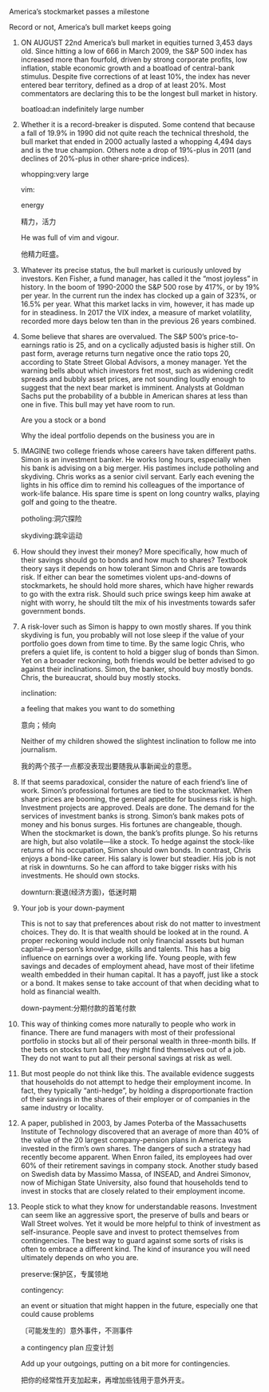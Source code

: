 America’s stockmarket passes a milestone

Record or not, America’s bull market keeps going

1. ON AUGUST 22nd America’s bull market in equities turned 3,453 days old. Since hitting a low of 666 in March 2009, the S&P 500 index has increased more than fourfold, driven by strong corporate profits, low inflation, stable economic growth and a boatload of central-bank stimulus. Despite five corrections of at least 10%, the index has never entered bear territory, defined as a drop of at least 20%. Most commentators are declaring this to be the longest bull market in history.

   boatload:an indefinitely large number

2. Whether it is a record-breaker is disputed. Some contend that because a fall of 19.9% in 1990 did not quite reach the technical threshold, the bull market that ended in 2000 actually lasted a whopping 4,494 days and is the true champion. Others note a drop of 19%-plus in 2011 (and declines of 20%-plus in other share-price indices).

   whopping:very large

   vim:

   energy

   精力，活力

   He was full of vim and vigour.

   他精力旺盛。

3. Whatever its precise status, the bull market is curiously unloved by investors. Ken Fisher, a fund manager, has called it the “most joyless” in history. In the boom of 1990-2000 the S&P 500 rose by 417%, or by 19% per year. In the current run the index has clocked up a gain of 323%, or 16.5% per year. What this market lacks in vim, however, it has made up for in steadiness. In 2017 the VIX index, a measure of market volatility, recorded more days below ten than in the previous 26 years combined.

4. Some believe that shares are overvalued. The S&P 500’s price-to-earnings ratio is 25, and on a cyclically adjusted basis is higher still. On past form, average returns turn negative once the ratio tops 20, according to State Street Global Advisors, a money manager. Yet the warning bells about which investors fret most, such as widening credit spreads and bubbly asset prices, are not sounding loudly enough to suggest that the next bear market is imminent. Analysts at Goldman Sachs put the probability of a bubble in American shares at less than one in five. This bull may yet have room to run.



   Are you a stock or a bond

   Why the ideal portfolio depends on the business you are in

5. IMAGINE two college friends whose careers have taken different paths. Simon is an investment banker. He works long hours, especially when his bank is advising on a big merger. His pastimes include potholing and skydiving. Chris works as a senior civil servant. Early each evening the lights in his office dim to remind his colleagues of the importance of work-life balance. His spare time is spent on long country walks, playing golf and going to the theatre.

   potholing:洞穴探险

   skydiving:跳伞运动

6. How should they invest their money? More specifically, how much of their savings should go to bonds and how much to shares? Textbook theory says it depends on how tolerant Simon and Chris are towards risk. If either can bear the sometimes violent ups-and-downs of stockmarkets, he should hold more shares, which have higher rewards to go with the extra risk. Should such price swings keep him awake at night with worry, he should tilt the mix of his investments towards safer government bonds.

7. A risk-lover such as Simon is happy to own mostly shares. If you think skydiving is fun, you probably will not lose sleep if the value of your portfolio goes down from time to time. By the same logic Chris, who prefers a quiet life, is content to hold a bigger slug of bonds than Simon. Yet on a broader reckoning, both friends would be better advised to go against their inclinations. Simon, the banker, should buy mostly bonds. Chris, the bureaucrat, should buy mostly stocks.

   inclination:

   a feeling that makes you want to do something

   意向；倾向

   Neither of my children showed the slightest inclination to follow me into journalism.

   我的两个孩子一点都没表现出要随我从事新闻业的意愿。

8. If that seems paradoxical, consider the nature of each friend’s line of work. Simon’s professional fortunes are tied to the stockmarket. When share prices are booming, the general appetite for business risk is high. Investment projects are approved. Deals are done. The demand for the services of investment banks is strong. Simon’s bank makes pots of money and his bonus surges. His fortunes are changeable, though. When the stockmarket is down, the bank’s profits plunge. So his returns are high, but also volatile—like a stock. To hedge against the stock-like returns of his occupation, Simon should own bonds. In contrast, Chris enjoys a bond-like career. His salary is lower but steadier. His job is not at risk in downturns. So he can afford to take bigger risks with his investments. He should own stocks.

   downturn:衰退(经济方面)，低迷时期

9. Your job is your down-payment

   This is not to say that preferences about risk do not matter to investment choices. They do. It is that wealth should be looked at in the round. A proper reckoning would include not only financial assets but human capital—a person’s knowledge, skills and talents. This has a big influence on earnings over a working life. Young people, with few savings and decades of employment ahead, have most of their lifetime wealth embedded in their human capital. It has a payoff, just like a stock or a bond. It makes sense to take account of that when deciding what to hold as financial wealth.

   down-payment:分期付款的首笔付款

10. This way of thinking comes more naturally to people who work in finance. There are fund managers with most of their professional portfolio in stocks but all of their personal wealth in three-month bills. If the bets on stocks turn bad, they might find themselves out of a job. They do not want to put all their personal savings at risk as well.

11. But most people do not think like this. The available evidence suggests that households do not attempt to hedge their employment income. In fact, they typically “anti-hedge”, by holding a disproportionate fraction of their savings in the shares of their employer or of companies in the same industry or locality.

12. A paper, published in 2003, by James Poterba of the Massachusetts Institute of Technology discovered that an average of more than 40% of the value of the 20 largest company-pension plans in America was invested in the firm’s own shares. The dangers of such a strategy had recently become apparent. When Enron failed, its employees had over 60% of their retirement savings in company stock. Another study based on Swedish data by Massimo Massa, of INSEAD, and Andrei Simonov, now of Michigan State University, also found that households tend to invest in stocks that are closely related to their employment income.

13. People stick to what they know for understandable reasons. Investment can seem like an aggressive sport, the preserve of bulls and bears or Wall Street wolves. Yet it would be more helpful to think of investment as self-insurance. People save and invest to protect themselves from contingencies. The best way to guard against some sorts of risks is often to embrace a different kind. The kind of insurance you will need ultimately depends on who you are.

    preserve:保护区，专属领地

    contingency:

    an event or situation that might happen in the future, especially one that could cause problems

    〔可能发生的〕意外事件，不测事件

    a contingency plan 应变计划

    Add up your outgoings, putting on a bit more for contingencies.

    把你的经常性开支加起来，再增加些钱用于意外开支。
